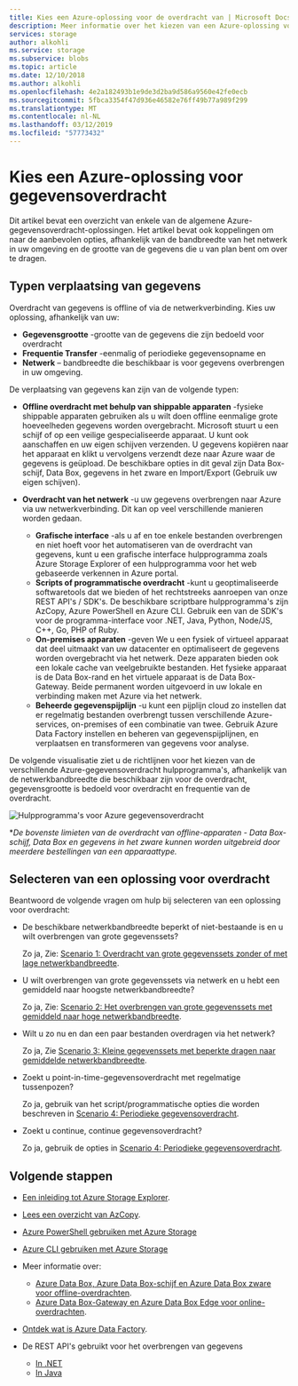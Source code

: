```yaml
---
title: Kies een Azure-oplossing voor de overdracht van | Microsoft Docs
description: Meer informatie over het kiezen van een Azure-oplossing voor de overdracht van op basis van gegevensgroottes en de beschikbare netwerkbandbreedte in uw omgeving
services: storage
author: alkohli
ms.service: storage
ms.subservice: blobs
ms.topic: article
ms.date: 12/10/2018
ms.author: alkohli
ms.openlocfilehash: 4e2a182493b1e9de3d2ba9d586a9560e42fe0ecb
ms.sourcegitcommit: 5fbca3354f47d936e46582e76ff49b77a989f299
ms.translationtype: MT
ms.contentlocale: nl-NL
ms.lasthandoff: 03/12/2019
ms.locfileid: "57773432"
---
```

# <a name="choose-an-azure-solution-for-data-transfer"></a>Kies een Azure-oplossing voor gegevensoverdracht

Dit artikel bevat een overzicht van enkele van de algemene Azure-gegevensoverdracht-oplossingen. Het artikel bevat ook koppelingen om naar de aanbevolen opties, afhankelijk van de bandbreedte van het netwerk in uw omgeving en de grootte van de gegevens die u van plan bent om over te dragen.

## <a name="types-of-data-movement"></a>Typen verplaatsing van gegevens

Overdracht van gegevens is offline of via de netwerkverbinding. Kies uw oplossing, afhankelijk van uw:

- **Gegevensgrootte** -grootte van de gegevens die zijn bedoeld voor overdracht
- **Frequentie Transfer** -eenmalig of periodieke gegevensopname en
- **Netwerk** – bandbreedte die beschikbaar is voor gegevens overbrengen in uw omgeving.

De verplaatsing van gegevens kan zijn van de volgende typen:

- **Offline overdracht met behulp van shippable apparaten** -fysieke shippable apparaten gebruiken als u wilt doen offline eenmalige grote hoeveelheden gegevens worden overgebracht. Microsoft stuurt u een schijf of op een veilige gespecialiseerde apparaat. U kunt ook aanschaffen en uw eigen schijven verzenden. U gegevens kopiëren naar het apparaat en klikt u vervolgens verzendt deze naar Azure waar de gegevens is geüpload.  De beschikbare opties in dit geval zijn Data Box-schijf, Data Box, gegevens in het zware en Import/Export (Gebruik uw eigen schijven).

- **Overdracht van het netwerk** -u uw gegevens overbrengen naar Azure via uw netwerkverbinding. Dit kan op veel verschillende manieren worden gedaan.

    - **Grafische interface** -als u af en toe enkele bestanden overbrengen en niet hoeft voor het automatiseren van de overdracht van gegevens, kunt u een grafische interface hulpprogramma zoals Azure Storage Explorer of een hulpprogramma voor het web gebaseerde verkennen in Azure portal.
    - **Scripts of programmatische overdracht** -kunt u geoptimaliseerde softwaretools dat we bieden of het rechtstreeks aanroepen van onze REST API's / SDK's. De beschikbare scriptbare hulpprogramma's zijn AzCopy, Azure PowerShell en Azure CLI. Gebruik een van de SDK's voor de programma-interface voor .NET, Java, Python, Node/JS, C++, Go, PHP of Ruby.
    - **On-premises apparaten** -geven We u een fysiek of virtueel apparaat dat deel uitmaakt van uw datacenter en optimaliseert de gegevens worden overgebracht via het netwerk. Deze apparaten bieden ook een lokale cache van veelgebruikte bestanden. Het fysieke apparaat is de Data Box-rand en het virtuele apparaat is de Data Box-Gateway. Beide permanent worden uitgevoerd in uw lokale en verbinding maken met Azure via het netwerk.
    - **Beheerde gegevenspijplijn** -u kunt een pijplijn cloud zo instellen dat er regelmatig bestanden overbrengt tussen verschillende Azure-services, on-premises of een combinatie van twee. Gebruik Azure Data Factory instellen en beheren van gegevenspijplijnen, en verplaatsen en transformeren van gegevens voor analyse.

De volgende visualisatie ziet u de richtlijnen voor het kiezen van de verschillende Azure-gegevensoverdracht hulpprogramma's, afhankelijk van de netwerkbandbreedte die beschikbaar zijn voor de overdracht, gegevensgrootte is bedoeld voor overdracht en frequentie van de overdracht.

![Hulpprogramma's voor Azure gegevensoverdracht](media/storage-choose-data-transfer-solution/azure-data-transfer-options-3.png)

**De bovenste limieten van de overdracht van offline-apparaten - Data Box-schijf, Data Box en gegevens in het zware kunnen worden uitgebreid door meerdere bestellingen van een apparaattype.*

## <a name="selecting-a-data-transfer-solution"></a>Selecteren van een oplossing voor overdracht

Beantwoord de volgende vragen om hulp bij selecteren van een oplossing voor overdracht:

- De beschikbare netwerkbandbreedte beperkt of niet-bestaande is en u wilt overbrengen van grote gegevenssets?
  
    Zo ja, Zie: [Scenario 1: Overdracht van grote gegevenssets zonder of met lage netwerkbandbreedte](storage-solution-large-dataset-low-network.md).
- U wilt overbrengen van grote gegevenssets via netwerk en u hebt een gemiddeld naar hoogste netwerkbandbreedte?

    Zo ja, Zie: [Scenario 2: Het overbrengen van grote gegevenssets met gemiddeld naar hoge netwerkbandbreedte](storage-solution-large-dataset-moderate-high-network.md).
- Wilt u zo nu en dan een paar bestanden overdragen via het netwerk?

    Zo ja, Zie [Scenario 3: Kleine gegevenssets met beperkte dragen naar gemiddelde netwerkbandbreedte](storage-solution-small-dataset-low-moderate-network.md).
- Zoekt u point-in-time-gegevensoverdracht met regelmatige tussenpozen?

    Zo ja, gebruik van het script/programmatische opties die worden beschreven in [Scenario 4: Periodieke gegevensoverdracht](storage-solution-periodic-data-transfer.md).
- Zoekt u continue, continue gegevensoverdracht?

    Zo ja, gebruik de opties in [Scenario 4: Periodieke gegevensoverdracht](storage-solution-periodic-data-transfer.md).

## <a name="next-steps"></a>Volgende stappen

- [Een inleiding tot Azure Storage Explorer](https://azure.microsoft.com/resources/videos/introduction-to-microsoft-azure-storage-explorer/).
- [Lees een overzicht van AzCopy](https://docs.microsoft.com/azure/storage/common/storage-use-azcopy-v10).
- [Azure PowerShell gebruiken met Azure Storage](https://docs.microsoft.com/azure/storage/common/storage-powershell-guide-full)
- [Azure CLI gebruiken met Azure Storage](https://docs.microsoft.com/azure/storage/common/storage-azure-cli)
- Meer informatie over:

    - [Azure Data Box, Azure Data Box-schijf en Azure Data Box zware voor offline-overdrachten](https://docs.microsoft.com/azure/databox/).
    - [Azure Data Box-Gateway en Azure Data Box Edge voor online-overdrachten](https://docs.microsoft.com/azure/databox-online/).
- [Ontdek wat is Azure Data Factory](https://docs.microsoft.com/azure/data-factory/copy-activity-overview).
- De REST API's gebruikt voor het overbrengen van gegevens

    - [In .NET](https://docs.microsoft.com/dotnet/api/overview/azure/storage)
    - [In Java](https://docs.microsoft.com/java/api/overview/azure/storage/client)
